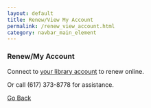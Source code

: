 ```yaml
---
layout: default
title: Renew/View My Account
permalink: /renew_view_account.html
category: navbar_main_element
---
```



### Renew/My Account 

Connect to [your library account](http://onesearch.library.northeastern.edu/primo_library/libweb/action/login.do?loginFn=signin&vid=NU&targetURL=http://onesearch.library.northeastern.edu/primo_library/libweb/action/search.do?dscnt=0&vid=NU&initializeIndex=true) to renew online. 

Or call (617) 373-8778 for assistance. 

[Go Back](http://www.lib.neu.edu/m/index.html) 